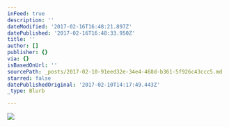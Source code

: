 ```yaml
---
inFeed: true
description: ''
dateModified: '2017-02-16T16:48:21.897Z'
datePublished: '2017-02-16T16:48:33.950Z'
title: ''
author: []
publisher: {}
via: {}
isBasedOnUrl: ''
sourcePath: _posts/2017-02-10-91eed32e-34e4-468d-b361-5f926c43ccc5.md
starred: false
datePublishedOriginal: '2017-02-10T14:17:49.443Z'
_type: Blurb

---
```

![](https://the-grid-user-content.s3-us-west-2.amazonaws.com/07eaa7fb-b91d-4a49-b18c-b5356f91440e.jpg)